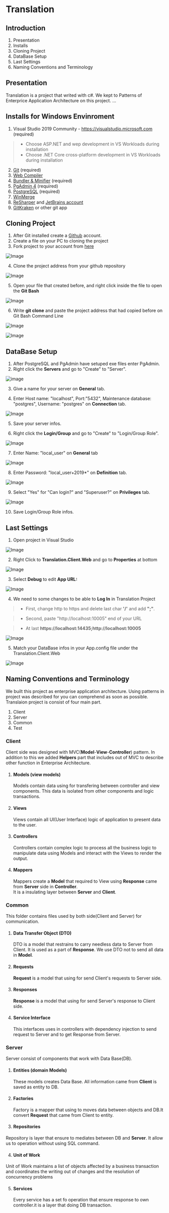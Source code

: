 # Translation
## Introduction
1. Presentation  
2. Installs  
3. Cloning Project  
4. DataBase Setup  
5. Last Settings  
6. Naming Conventions and Terminology
## Presentation
Translation is a project that writed with c#. We kept to Patterns of Enterprice Application Architecture on this project. ...
## Installs for Windows Envinroment
1. Visual Studio  2019 Community - https://visualstudio.microsoft.com (required)
>
>* Choose ASP.NET and wep development in VS Workloads during installation
>* Choose .NET Core cross-platform development in VS Workloads during installation  
>  
2. [Git](https://git-scm.com/downloads) (required)  
3. [Web Compiler](https://marketplace.visualstudio.com/items?itemName=MadsKristensen.WebCompiler)
4. [Bundler & Minifier](https://marketplace.visualstudio.com/items?itemName=MadsKristensen.BundlerMinifier) (required)  
5. [PgAdmin 4](https://www.pgadmin.org/download/pgadmin-4-windows/) (required)
6. [PostgreSQL](https://www.postgresql.org/download/) (required)  
7. [WinMerge](https://winmerge.org/)
8. [ReSharper](https://www.jetbrains.com/resharper/]) and [JetBrains account](https://account.jetbrains.com)
9. [GitKraken](https://www.gitkraken.com) or other git app  
## Cloning Project  
1. After Git installed create a [Github](https://github.com) account.  
2. Create a file on your PC to cloning the project  
3. Fork project to your account from [here](https://github.com/anatolia/translation)  
  
![Image](Doc/Installation/git_pictures/1_git.png)  

4. Clone the project address from your github repository  
  
![Image](Doc/Installation/git_pictures/2_git.png)  
  
5. Open your file that created before, and right click inside the file to open the **Git Bash**    
  
![Image](Doc/Installation/git_pictures/3_git.png)  

6. Write **git clone** and paste the project address that had copied before on Git Bash Command Line  
  
![Image](Doc/Installation/git_pictures/4_git.png)  
  
![Image](Doc/Installation/git_pictures/5_git.png)  
  
## DataBase Setup  
1. After PostgreSQL and PgAdmin have setuped exe files enter PgAdmin.  
2. Right click the **Servers** and go to "Create" to "Server".  
  
![image](Doc/Installation/db_pictures/first-pgAdmin4.png  "")  
  
3. Give a name for your server on **General** tab.  
  
4. Enter Host name: "localhost", Port:"5432", Maintenance database: "postgres", Username: "postgres" on **Connection** tab.  
  
![Image](Doc/Installation/db_pictures/second-pgAdmin4.png)  
  
5. Save your server infos.  
  
6. Right click the **Login/Group** and go to "Create" to "Login/Group Role".  
  
![Image](Doc/Installation/db_pictures/fourth-pgAdmin4.png)  
  
7. Enter Name: "local_user" on **General** tab  
  
![Image](Doc/Installation/db_pictures/fifth-pgAdmin4.png)  
  
8. Enter Password: "local_user+2019*" on **Definition** tab.  
  
![Image](Doc/Installation/db_pictures/sixthPgAdmin4.png)  
  
9. Select "Yes" for "Can login?" and "Superuser?" on **Privileges** tab.  
  
![Image](Doc/Installation/db_pictures/seventh-pgAdmin4.png)  
  
10. Save Login/Group Role infos.  
  
## Last Settings
1. Open project in Visual Studio  
  
![Image](Doc/Installation/set_picture/1_set.png)  
  
2. Right Click to **Translation.Client.Web** and go to **Properties** at bottom  
  
![Image](Doc/Installation/set_picture/2_set.png)  
  
3. Select **Debug** to edit **App URL:**  
  
![Image](Doc/Installation/set_picture/3_set.png)  
  
4. We need to some changes to be able to **Log In** in Translation Project  

>* First, change http to https and delete last char **'/'** and  add **";"**.  
  
>* Second, paste "http://localhost:10005" end of your URL  
  
>* At last **https://localhost:14435;http://localhost:10005**  
  
![Image](Doc/Installation/set_picture/4_set.png)  

5. Match your DataBase infos in your App.config file under the Translation.Client.Web  
  
  ![Image](Doc/Installation/set_picture/5_set.png)
  
## Naming Conventions and Terminology  
We built this project as enterprise application architecture. 
Using patterns in project was described for you can comprehend as soon as possible. 
Translaion project is consist of four main part.  
1. Client
2. Server 
3. Common
4. Test

### Client  
Client side was designed with MVC(**Model**-**View**-**Controller**) pattern. 
In addition to this  we added **Helpers** part that includes out of MVC to describe other function in Enterprise Architecture.  
  
1. #### Models (view models)  
   Models contain data using for transfering between controller and view components. 
   This data is isolated from other components and logic transactions.
   
2. #### Views  
   Views contain all UI(User Interface) logic of application to present data to the user.  

3. #### Controllers  
   Controllers contain complex logic to process all the business logic 
   to manipulate data using Models and interact with the Views to render the output.   

4. #### Mappers  
   Mappers create a **Model** that required to View using **Response** came from **Server** side in **Controller**.  
   It is a insulating layer between **Server** and **Client**.  

### Common  
This folder contains files used by both side(Client and Server) for communication.  

1. #### Data Transfer Object (DTO)  
   DTO is a model that restrains to carry needless data to Server from Client. It is used as a part of **Response**.
   We use DTO not to send all data in **Model**.
   
2. #### Requests  
   **Request** is a model that using for send Client's requests to Server side.

3. #### Responses  
   **Response** is a model that using for send Server's response to Client side.  
   
4. #### Service Interface  
   This interfaces uses in controllers with dependency injection to send request to Server and to get Response from Server.  
   
### Server  
Server consist of components that work with Data Base(DB).   

1. #### Entities (domain Models)  
    These models creates Data Base. All information came from **Client** is saved as entity to DB.  
    
2. #### Factories  
   Factory is a mapper that using to moves data between objects and DB.It convert **Request** that came from Client to entity.  
   
3.  #### Repositories  
   Repository is layer that ensure to mediates between DB and **Server**. It allow us to operation without using SQL command.  

4.  #### Unit of Work  
   Unit of Work maintains a list of objects affected by a business transaction and coordinates the writing out of changes and the resolution of concurrency problems  
  
5. #### Services  
   Every service has a set fo operation that ensure response  to own controller.it is a layer that doing DB transaction.





























 
